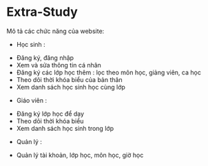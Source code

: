 # Extra-Study

Mô tả các chức năng của website:

- Học sinh :
+ Đăng ký, đăng nhập
+ Xem và sửa thông tin cá nhân
+ Đăng ký các lớp học thêm : lọc theo môn học, giảng viên, ca học
+ Theo dõi thời khóa biểu của bản thân
+ Xem danh sách học sinh học cùng lớp

- Giáo viên :
+ Đăng ký lớp học để dạy
+ Theo dõi thời khóa biểu
+ Xem danh sách học sinh trong lớp
  
- Quản lý :
+ Quản lý tài khoản, lớp học, môn học, giờ học
